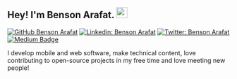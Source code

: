 ## Hey! I'm Benson Arafat. <img src="https://media.giphy.com/media/hvRJCLFzcasrR4ia7z/giphy.gif" width="25px">

[![GitHub Benson Arafat](https://img.shields.io/github/followers/bensonarafat?label=follow&style=social)](https://github.com/bensonarafat)
[![Linkedin: Benson Arafat](https://img.shields.io/badge/Benson%20Arafat-blue?style=flat-square&logo=Linkedin&logoColor=white&link=https://www.linkedin.com/in/bensonarafat/)](https://www.linkedin.com/in/bensonarafat/)
[![Twitter: Benson Arafat](https://img.shields.io/twitter/follow/bensonarafat?style=social)](https://twitter.com/bensonarafat)
[![Medium Badge](https://img.shields.io/badge/-@Benson%20Arafat-black?style=flat-square&labelColor=000000&logo=Medium&link=https://medium.com/@bensonarafat)](https://medium.com/@bensonarafat)
  
I develop mobile and web software, make technical content, love contributing to open-source projects in my free time and love meeting new people!
